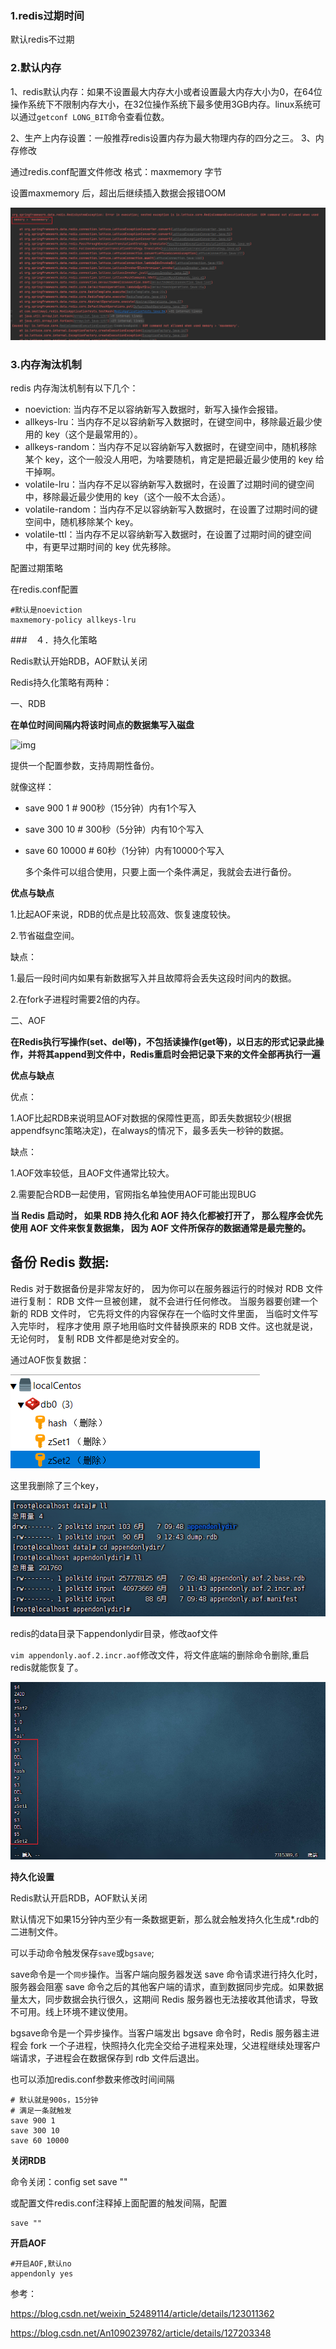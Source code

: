### 1.redis过期时间

默认redis不过期

### 2.默认内存

1、redis默认内存：如果不设置最大内存大小或者设置最大内存大小为0，在64位操作系统下不限制内存大小，在32位操作系统下最多使用3GB内存。linux系统可以通过`getconf LONG_BIT`命令查看位数。

2、生产上内存设置：一般推荐redis设置内存为最大物理内存的四分之三。
3、内存修改

通过redis.conf配置文件修改
格式：maxmemory  字节

设置maxmemory  后，超出后继续插入数据会报错OOM

![image-20230607102455251](image-20230607102455251.png)



### 3.内存淘汰机制

redis 内存淘汰机制有以下几个：

- noeviction: 当内存不足以容纳新写入数据时，新写入操作会报错。
- allkeys-lru：当内存不足以容纳新写入数据时，在键空间中，移除最近最少使用的 key（这个是最常用的）。
- allkeys-random：当内存不足以容纳新写入数据时，在键空间中，随机移除某个 key，这个一般没人用吧，为啥要随机，肯定是把最近最少使用的 key 给干掉啊。
- volatile-lru：当内存不足以容纳新写入数据时，在设置了过期时间的键空间中，移除最近最少使用的 key（这个一般不太合适）。
- volatile-random：当内存不足以容纳新写入数据时，在设置了过期时间的键空间中，随机移除某个 key。
- volatile-ttl：当内存不足以容纳新写入数据时，在设置了过期时间的键空间中，有更早过期时间的 key 优先移除。

配置过期策略

在redis.conf配置

```shell
#默认是noeviction
maxmemory-policy allkeys-lru
```

###　４．持久化策略

Redis默认开始RDB，AOF默认关闭

Redis持久化策略有两种：

一、RDB

**在单位时间间隔内将该时间点的数据集写入磁盘**

![img](https://img-blog.csdnimg.cn/624de0cbfd554428a6854382c3a9172d.png?x-oss-process=image/watermark,type_ZHJvaWRzYW5zZmFsbGJhY2s,shadow_50,text_Q1NETiBA5LiA5b-16Iqx5byAXw==,size_20,color_FFFFFF,t_70,g_se,x_16)

提供一个配置参数，支持周期性备份。

就像这样：

- save 900 1 # 900秒（15分钟）内有1个写入

- save 300 10 # 300秒（5分钟）内有10个写入

- save 60 10000 # 60秒（1分钟）内有10000个写入

  多个条件可以组合使用，只要上面一个条件满足，我就会去进行备份。

**优点与缺点**

1.比起AOF来说，RDB的优点是比较高效、恢复速度较快。

2.节省磁盘空间。

缺点：

1.最后一段时间内如果有新数据写入并且故障将会丢失这段时间内的数据。

2.在fork子进程时需要2倍的内存。

二、AOF

**在Redis执行写操作(set、del等)，不包括读操作(get等)，以日志的形式记录此操作，并将其append到文件中，Redis重启时会把记录下来的文件全部再执行一遍**

**优点与缺点**

优点：

1.AOF比起RDB来说明显AOF对数据的保障性更高，即丢失数据较少(根据appendfsync策略决定)，在always的情况下，最多丢失一秒钟的数据。

缺点：

1.AOF效率较低，且AOF文件通常比较大。

2.需要配合RDB一起使用，官网指名单独使用AOF可能出现BUG



**当 Redis 启动时， 如果 RDB 持久化和 AOF 持久化都被打开了， 那么程序会优先使用 AOF 文件来恢复数据集， 因为 AOF 文件所保存的数据通常是最完整的。**

## 备份 Redis 数据:

Redis 对于数据备份是非常友好的， 因为你可以在服务器运行的时候对 RDB 文件进行复制： RDB 文件一旦被创建， 就不会进行任何修改。 当服务器要创建一个新的 RDB 文件时， 它先将文件的内容保存在一个临时文件里面， 当临时文件写入完毕时， 程序才使用 原子地用临时文件替换原来的 RDB 文件。这也就是说， 无论何时， 复制 RDB 文件都是绝对安全的。

通过AOF恢复数据：

![image-20230609134230255](image-20230609134230255.png)

 这里我删除了三个key，

![image-20230609134906703](image-20230609134906703.png)

redis的data目录下appendonlydir目录，修改aof文件

`vim appendonly.aof.2.incr.aof`修改文件，将文件底端的删除命令删除,重启redis就能恢复了。

![image-20230616100157723](image-20230616100157723.png)



**持久化设置**

Redis默认开启RDB，AOF默认关闭

默认情况下如果15分钟内至少有一条数据更新，那么就会触发持久化生成*.rdb的二进制文件。

可以手动命令触发保存`save`或`bgsave`;

save命令是一个`同步`操作。当客户端向服务器发送 save 命令请求进行持久化时，服务器会阻塞 save 命令之后的其他客户端的请求，直到数据同步完成。如果数据量太大，同步数据会执行很久，这期间 Redis 服务器也无法接收其他请求，导致不可用。线上环境不建议使用。

bgsave命令是一个异步操作。当客户端发出 bgsave 命令时，Redis 服务器主进程会 fork 一个子进程，快照持久化完全交给子进程来处理，父进程继续处理客户端请求，子进程会在数据保存到 rdb 文件后退出。



也可以添加redis.conf参数来修改时间间隔

```shell
# 默认就是900s，15分钟
# 满足一条就触发
save 900 1
save 300 10
save 60 10000
```

**关闭RDB**

命令关闭：config set save ""

或配置文件redis.conf注释掉上面配置的触发间隔，配置

```shell
save ""
```

**开启AOF**

```shell
#开启AOF,默认no
appendonly yes 
```



参考：

https://blog.csdn.net/weixin_52489114/article/details/123011362

https://blog.csdn.net/An1090239782/article/details/127203348